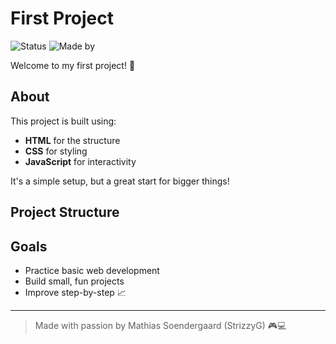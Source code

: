 # First Project

![Status](https://img.shields.io/badge/Status-Active-brightgreen)
![Made by](https://img.shields.io/badge/Made%20by-StrizzyG-blue)

Welcome to my first project! 🚀

## About

This project is built using:
- **HTML** for the structure
- **CSS** for styling
- **JavaScript** for interactivity

It's a simple setup, but a great start for bigger things!

## Project Structure
## Goals

- Practice basic web development
- Build small, fun projects
- Improve step-by-step 📈

---

> Made with passion by Mathias Soendergaard (StrizzyG) 🎮💻

